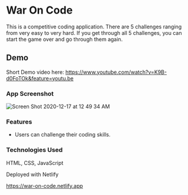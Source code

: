 # War On Code

This is a competitive coding application. There are 5 challenges ranging from very easy to very hard. If you get through all 5 challenges, you can start the game over and go through them again.

## Demo

Short Demo video here: https://www.youtube.com/watch?v=K9B-d0FoTOk&feature=youtu.be

### App Screenshot

![Screen Shot 2020-12-17 at 12 49 34 AM](https://user-images.githubusercontent.com/62581000/102449223-cccc0600-4001-11eb-9275-81889874b4a3.png)

### Features

- Users can challenge their coding skills.

### Technologies Used

HTML, CSS, JavaScript

Deployed with Netlify

https://war-on-code.netlify.app